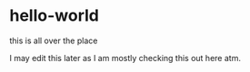 # hello-world
this is all over the place

I may edit this later as I am mostly checking this out here atm.

